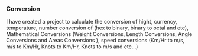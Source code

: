 ### Conversion

I have created a project to calculate the conversion of hight, currency,
temperature, number conversion of (hex to binary, binary to octal and etc),
Mathematical Conversions (Weight Conversions, Length Conversions,
Angle Conversions and Areas Conversions ), speed conversions (Km/Hr to m/s, 
m/s to Km/Hr, Knots to Km/Hr, Knots to m/s and etc...)
